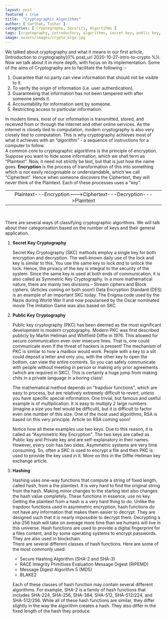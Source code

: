 ```yaml
---
layout: post
featured : true
title:  "Cryptographic Algorithms"
author: [ Sarthak, Tushar ]
categories: [ Cryptography, Security, Algortihms ]
tags: [cryptography, introductory, algorithms, secret key, public key, RSA, hashing, cryptographic algorithms]
image: assets/images/crypto_algo.jpg
---
```


We talked about cryptography and what it means in our first article, [Introduction to cryptography]({% post_url 2020-10-27-intro-to-crypto %}). Now we talk about it in more depth, with focus on its implementation. 
Some of the aims of Cryptography are to facilitate the following :- 
1. Guarantee that no party can view information that should not be visible to it. 
2. To verify the origin of information (i.e. user authentication). 
3. Guaranteeing that information has not been tampered with after someone sends it. 
4. Accountability for information sent by someone. 
5. Restricting access to particular information. 

In modern times, most of our information is transmitted, stored, and received from or through the internet and other online services. As the internet is closely tied to computation, modern cryptography is also very closely tied to computation. This is why cryptography achieves most of what it achieves with an _"algorithm"_ - a sequence of instructions for a computer to follow.  
A common core to cryptographic algorithms is the principle of encryption. Suppose you want to hide some information, which we shall term as "Plaintext". Now, it need not strictly be text, but that is just how the name goes. **Encryption** is the process of transformation of this into something which is not easily recognisable or understandable, which we call "Ciphertext". Hence when someone discovers the Ciphertext, they will never think of the Plaintext. Each of these processes uses a "key".  

<table class="table table-bordered"><tr><td style="text-align: center">
Plaintext<span class="text-secondary">---Encryption---></span>Ciphertext<span class="text-secondary">---Decryption---></span>Plaintext
</td></tr></table>
<br>

There are several ways of classifying cryptographic algorithms. We will talk about their categorisation based on the number of keys and their general application. 

1. **Secret Key Cryptography** 

    Secret Key Cryptography (SKC) methods employ a single key for both encryption and decryption. The well-known daily use of the lock and key is  similar to this. You use the same key to lock _and_ to unlock the lock. Hence, the privacy of the key is integral to the security of the system. Since the same key is used at both ends of communication, it is also called as Symmetric Key Cryptography. In a more mathematical nature, there are mainly two divisions – Stream ciphers and Block ciphers. (Articles coming on both soon!)  Data Encryption Standard (DES) is an example of an important SKC today. The Enigma code used by the Nazis during World War II and now popularised by the Oscar nominated movie The Imitation Game was also based on SKC. 
2. **Public Key Cryptography** 

    Public key cryptography (PKC) has been deemed as the most significant development in modern cryptography. Modern PKC was first described publicly by Martin Hellman and Whitfield Diffie in 1976. This allowed for secure communication even over insecure lines. That is, one could communicate even if the threat of hackers is present! The mechanism of PKC is similar to how a mailbox would work. People with a key to a slit could deposit a letter and only you, with the other key to open the bottom, can view the entire contents. So you can safely communicate with people without meeting in person or making any prior agreements (which are required in SKC). This is certainly a huge jump from making chits in a private language in a boring class!

    The mathematical method depends on "trapdoor functions", which are easy to process, but are relatively extremely difficult to revert, _unless_ you have specific special information. One trivial, but famous and useful example is of multiplication. It is easy to multiply 2 large numbers (imagine a size you feel would be difficult), but it is difficult to factor even one number of this size. One of the most used algorithms, RSA is based on this very principle. Article on RSA coming soon!
    
    Notice how all these examples use two keys. Due to this reason, it is called as "Asymmetric Key Encryption". The two keys are called as Public key and Private key and are self-explanatory in their names. However, every coin has two sides. Asymmetric systems are very time consuming. So, often a SKC is used to encrypt a file and then PKC is used to provide the key used in it. More on this in the Diffie-Hellman key exchange article. 
3. **Hashing** 

    Hashing uses one-way functions that compute a string of fixed length, called hash, from a the plaintext. It is very hard to find the original string from the hash. Making minor changes to the starting text also changes the hash value completely. These functions in essence, use no key. Getting the plaintext from a hash is a very hard thing to do. Unlike the trapdoor functions used in asymmetric encryption, hash functions do not have any information that makes them easier to decrypt. They are designed such that it is nearly impossible to decrypt them. Decrypting a sha-256 hash will take on average more time than we humans will live in this universe. 
    Hash functions are used to provide a digital fingerprint for a files content, and by some operating systems to encrypt passwords. They are also used in blockchain.  
    There are several different classes of hash functions. Here are some of the most commonly used: 
    * Secure Hashing Algorithm (SHA-2 and SHA-3) 
    * RACE Integrity Primitives Evaluation Message Digest (RIPEMD) 
    * Message Digest Algorithm 5 (MD5) 
    * BLAKE2 

    Each of these classes of hash function may contain several different algorithms. For example, SHA-2 is a family of hash functions that includes SHA-224, SHA-256, SHA-384, SHA-512, SHA-512/224, and SHA-512/256. 
    While all of these hash functions are similar, they differ slightly in the way the algorithm creates a hash. They also differ in the fixed length of the hash they produce. 